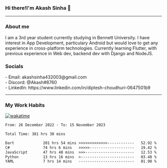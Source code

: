 <h3>Hi there!I'm Akash Sinha 👋</h3>

--- 

<h3>About me</h3>
I am a 3rd year student currently studying in Bennett University. I have interest in App Development, particulary Android but would love to get any experience in cross-platform technologies. Currently learning Flutter, with previous experience in Web dev, backend dev with Django and NodeJS.

<h3>Socials</h3>
 - Email: akashsinha432003@gmail.com<br>
 - Discord: @Akash#8760<br>
 - LinkedIn: https://www.linkedin.com/in/diptesh-choudhuri-0647501b9<br>


---

<h3>My Work Habits</h3>

[![wakatime](https://wakatime.com/badge/user/938b2951-49cf-4810-9b9e-c17cde3d3343.svg)](https://wakatime.com/@938b2951-49cf-4810-9b9e-c17cde3d3343)

<!--START_SECTION:waka-->

```txt
From: 26 December 2022 - To: 15 November 2023

Total Time: 381 hrs 30 mins

Dart             201 hrs 54 mins >>>>>>>>>>>>>------------   52.92 %
C#               74 hrs 6 mins   >>>>>--------------------   19.42 %
JavaScript       47 hrs 48 mins  >>>----------------------   12.53 %
Python           13 hrs 16 mins  >------------------------   03.48 %
YAML             7 hrs 14 mins   -------------------------   01.90 %
```

<!--END_SECTION:waka-->

